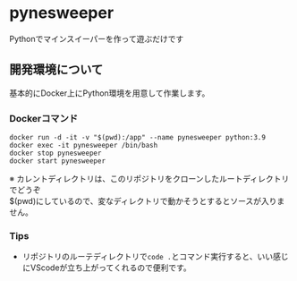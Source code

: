 # pynesweeper
Pythonでマインスイーパーを作って遊ぶだけです

## 開発環境について
基本的にDocker上にPython環境を用意して作業します。

### Dockerコマンド
```Shell
docker run -d -it -v "$(pwd):/app" --name pynesweeper python:3.9
docker exec -it pynesweeper /bin/bash
docker stop pynesweeper
docker start pynesweeper
```
※ カレントディレクトリは、このリポジトリをクローンしたルートディレクトリでどうぞ<br>
$(pwd)にしているので、変なディレクトリで動かそうとするとソースが入りません。

### Tips
- リポジトリのルーテディレクトリで`code .`とコマンド実行すると、いい感じにVScodeが立ち上がってくれるので便利です。
